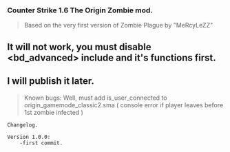 ### Counter Strike 1.6 The Origin Zombie mod.

> Based on the very first version of Zombie Plague by "MeRcyLeZZ"

## It will not work, you must disable <bd_advanced> include and it's functions first.
## I will publish it later.

> Known bugs:
>    Well, must add is_user_connected to origin_gamemode_classic2.sma ( console error if player leaves before 1st zombie infected )

```
Changelog.

Version 1.0.0:
    -first commit.
```
